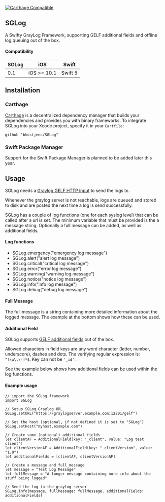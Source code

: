 [![Carthage Compatible](https://img.shields.io/badge/Carthage-compatible-4BC51D.svg?style=flat)](https://github.com/Carthage/Carthage)

## SGLog
A Swifty GrayLog Framework, supporting GELF additional fields and offline log queuing out of the box.

#### Compatibility

| SGLog | iOS | Swift
|--|--|--|
| 0.1 | iOS >= 10.1 | Swift 5 |
 
## Installation
### Carthage

[Carthage](https://github.com/Carthage/Carthage) is a decentralized dependency manager that builds your dependencies and provides you with binary frameworks. To integrate SGLog into your Xcode project, specify it in your `Cartfile`:

```ogdl
github "bkostjens/SGLog"
```

### Swift Package Manager

Support for the Swift Package Manager is planned to be added later this year.

## Usage

SGLog needs a [Graylog GELF HTTP input](https://docs.graylog.org/en/3.0/pages/sending_data.html#gelf-via-http) to send the logs to.

Whenever the graylog server is not reachable, logs are queued and stored to disk and are posted the next time a log is send successfully.

SGLog has a couple of  log functions  (one for each syslog level) that can be called after a url is set. The minimum variable that must be provided is the a message string. Optionally a full message can be added, as well as additional fields. 

#### Log functions
 - SGLog.emergency("emergency log message")
 - SGLog.alert("alert log message")
 - SGLog.critical("critical log message")
 - SGLog.error("error log message")
 - SGLog.warning("warning log message")
 - SGLog.notice("notice log message")
 - SGLog.info("info log message")
 - SGLog.debug("debug log message")

#### Full Message

The full message is a string containing more detailed information about the logged message. The example at the bottom shows how these can be used.

#### Additional Field

SGLog supports [GELF additional fields](https://docs.graylog.org/en/3.0/pages/gelf.html#gelf-payload-specification) out of the box.

Allowed characters in field keys are any word character (letter, number, underscore), dashes and dots. The verifying regular expression is: `^[\w\.\-]*$`. Key can not be `'_id'`.

See the example below shows how additional fields can be used within the log functions.

#### Example usage

    // import the SGLog framework
    import SGLog
    
	// Setup SGLog Graylog URL
	SGLog.setURL("https://graylogserver.example.com:12201/gelf")
			
	// Set the host (optional, if not defined it is set to "SGLog")
	SGLog.setHost("myhost.example.com")
	    
	// Create some (optional) additional fields
	let clientAF = AdditionalField(key: "_client", value: "Log test client")
	let clientVersionAF = AdditionalField(key: "_clientVersion", value: "1.0")
	let additionalFields = [clientAF, clientVersionAF]
	
	// Create a message and full_message
	let message = "Test Log Message"
	let fullMessage = "A longer message containing more info about the stuff being logged"
	
	// Send the log to the graylog server
	SGLog.info(message, fullMessage: fullMessage, additionalFields: additionalFields)
	
